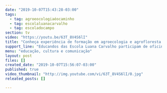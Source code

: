 ```yaml
---
date: "2019-10-07T15:43:28-03:00"
tags:
  - tag: agroeocologiaéocaminho
  - tag: escolaluanacarvalho
  - tag: escoladocampo
section: tv
video: "https://youtu.be/63T_8V4S6lI"
title: "Conheça experiência de formação em agroecologia e agrofloresta dos jovens na Bahia!"
support_line: "Educandos das Escola Luana Carvalho participam de oficina. "
menu: "educação, cultura e comunicação"
layout: post
files: []
created_date: "2019-10-07T15:56:07-03:00"
published: true
video_thumbnail: "http://img.youtube.com/vi/63T_8V4S6lI/0.jpg"
releated_posts: []

---
```

